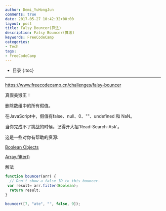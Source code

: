 ```yaml
---
author: Demi_YuHongJun
comments: true
date: 2017-05-27 10:42:32+00:00
layout: post
title: Falsy Bouncer(算法)
description: Falsy Bouncer(算法)
keywords: FreeCodeCamp
categories:
- Tech
tags:
- FreeCodeCamp
---
```

* 目录
{:toc}
---

https://www.freecodecamp.cn/challenges/falsy-bouncer

真假美猴王！

删除数组中的所有假值。

在JavaScript中，假值有false、null、0、""、undefined 和 NaN。

当你完成不了挑战的时候，记得开大招'Read-Search-Ask'。

这是一些对你有帮助的资源:

[Boolean Objects](https://developer.mozilla.org/zh-CN/docs/Web/JavaScript/Reference/Global_Objects/Boolean)

[Array.filter()](https://developer.mozilla.org/zh-CN/docs/Web/JavaScript/Reference/Global_Objects/Array/filter)

解法

```javascript
function bouncer(arr) {
  // Don't show a false ID to this bouncer. 
 var result= arr.filter(Boolean);
  return result;
}

bouncer([7, "ate", "", false, 9]);

```